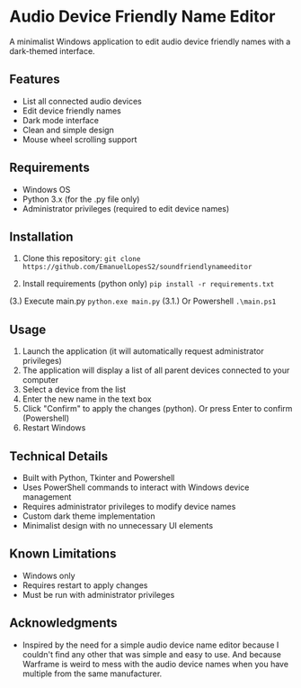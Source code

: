 # Audio Device Friendly Name Editor

A minimalist Windows application to edit audio device friendly names with a dark-themed interface.

## Features

- List all connected audio devices
- Edit device friendly names
- Dark mode interface
- Clean and simple design
- Mouse wheel scrolling support

## Requirements

- Windows OS
- Python 3.x (for the .py file only)
- Administrator privileges (required to edit device names)

## Installation

1. Clone this repository:
 `git clone https://github.com/EmanuelLopesS2/soundfriendlynameeditor`

2. Install requirements (python only)
 `pip install -r requirements.txt`

(3.) Execute main.py
 `python.exe main.py`
(3.1.) Or Powershell
 `.\main.ps1`

## Usage

1. Launch the application (it will automatically request administrator privileges)
2. The application will display a list of all parent devices connected to your computer
3. Select a device from the list
4. Enter the new name in the text box
5. Click "Confirm" to apply the changes (python). Or press Enter to confirm (Powershell)
6. Restart Windows

## Technical Details

- Built with Python, Tkinter and Powershell
- Uses PowerShell commands to interact with Windows device management
- Requires administrator privileges to modify device names
- Custom dark theme implementation
- Minimalist design with no unnecessary UI elements

## Known Limitations

- Windows only
- Requires restart to apply changes
- Must be run with administrator privileges

## Acknowledgments

- Inspired by the need for a simple audio device name editor because I couldn't find any other that was simple and easy to use. And because Warframe is weird to mess with the audio device names when you have multiple from the same manufacturer.
